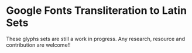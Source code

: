 Google Fonts Transliteration to Latin Sets
==========================================

These glyphs sets are still a work in progress. Any research, resource and contribution are welcome!!


